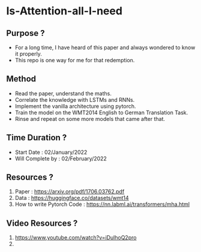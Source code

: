 # Is-Attention-all-I-need

## Purpose ?
* For a long time, I have heard of this paper and always wondered to know it properly. 
* This repo is one way for me for that redemption. 

## Method
* Read the paper, understand the maths. 
* Correlate the knowledge with LSTMs and RNNs.
* Implement the vanilla architecture using pytorch. 
* Train the model on the WMT2014 English to German Translation Task. 
* Rinse and repeat on some more models that came after that. 

## Time Duration ? 
* Start Date : 02/January/2022
* Will Complete by : 02/February/2022

## Resources ? 
1. Paper : https://arxiv.org/pdf/1706.03762.pdf
2. Data : https://huggingface.co/datasets/wmt14
3. How to write Pytorch Code : https://nn.labml.ai/transformers/mha.html

## Video Resources ? 
1. https://www.youtube.com/watch?v=iDulhoQ2pro
2. 
